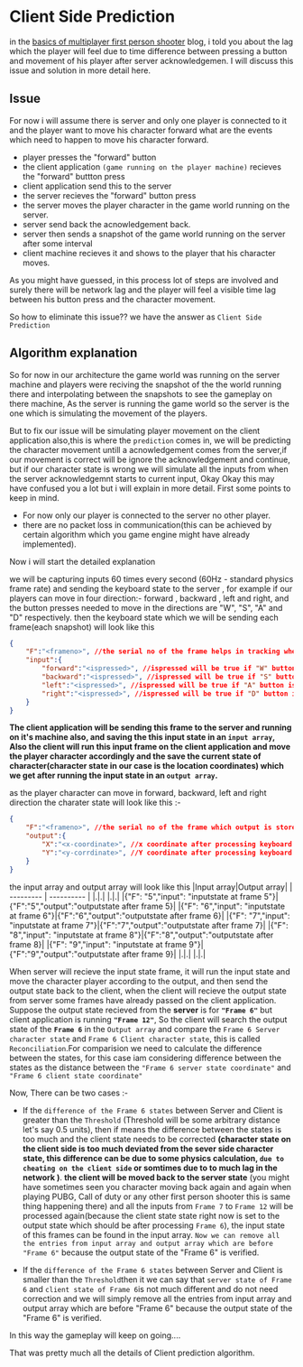 # Client Side Prediction

in the [basics of multiplayer first person shooter](./basicsfps.md) blog, i told you about the lag which the player will feel due to time difference between pressing a button and movement of his player after server acknowledgemen. I will discuss this issue and solution in more detail here.

## Issue
For now i will assume there is server and only one player is connected to it and the player want to move his character forward
what are the events which need to happen to move his character forward.

- player presses the "forward" button
- the client application `(game running on the player machine)` recieves the "forward" buttton press 
- client application send this to the server 
- the server recieves the "forward" button press
- the server moves the player character in the game world running on the server.
- server send back the acnowledgement back.
- server then sends a snapshot of the game world running on the server after some interval
- client machine recieves it and shows to the player that his character moves.

As you might have guessed, in this process lot of steps are involved and surely there will be network lag and the player will feel a visible time lag between his button press and the character movement.

So how to eliminate this issue?? we have the answer as `Client Side Prediction`

## Algorithm explanation
So for now in our architecture the game world was running on the server machine and players were reciving the snapshot of the the world running there and interpolating between the snapshots to see the gameplay on there machine, As the server is running the game world so the server is the one which is simulating the movement of the players.<br>

But to fix our issue will be simulating player movement on the client application also,this is where the `prediction` comes in, we will be predicting the character movement untill a acnowledgement comes from the server,if our movement is correct will be ignore the acknowledgement and continue, but if our character state is wrong we will simulate all the inputs from when the server acknowledgemnt starts to current input, Okay Okay this may have confused you a lot but i will explain in more detail.
First some points to keep in mind.

- For now only our player is connected to the server no other player.
- there are no packet loss in communication(this can be achieved by certain algorithm which you game engine might have already implemented).

Now i will start the detailed explanation

we will be capturing inputs 60 times every second (60Hz - standard physics frame rate) and sending the keyboard state to the server , for example if our players can move in four direction:- forward , backward , left and right, and the button presses needed to move in the directions are "W", "S", "A" and "D" respectively. then the  keyboard state which we will be sending each frame(each snapshot) will look like this 

```json
{
    "F":"<frameno>", //the serial no of the frame helps in tracking when the the acknowledgement of the frame is recieved
    "input":{
        "forward":"<ispressed>", //ispressed will be true if "W" button is pressed otherwise false
        "backward":"<ispressed>", //ispressed will be true if "S" button is pressed otherwise false
        "left":"<ispressed>", //ispressed will be true if "A" button is pressed otherwise false
        "right":"<ispressed>", //ispressed will be true if "D" button is pressed otherwise false
    }
}
```

**The client application will be sending this frame to the server and running on it's machine also, and saving the this input state in an `input array`, Also the client will run this input frame on the client application and move the player character accordingly and the save the current state of character(character state in our case is the location coordinates) which we get after running the input state in an `output array`.**

as the player character can move in forward, backward, left and right direction the charater state will look like this :-

```json
{
    "F":"<frameno>", //the serial no of the frame which output is store in the field output
    "output":{
        "X":"<x-coordinate>", //x coordinate after processing keyboard state input of frameno "F"
        "Y":"<y-corrdinate>", //Y coordinate after processing keyboard state input of frameno "F"
    }
}
```

the input array and output array will look like this
|Input array|Output array|
| --------- | ---------- |
|.|.|
|.|.|
|{"F": "5","input": "inputstate at frame 5"}|{"F":"5","output":"outputstate after frame 5}|
|{"F": "6","input": "inputstate at frame 6"}|{"F":"6","output":"outputstate after frame 6}|
|{"F": "7","input": "inputstate at frame 7"}|{"F":"7","output":"outputstate after frame 7}|
|{"F": "8","input": "inputstate at frame 8"}|{"F":"8","output":"outputstate after frame 8}|
|{"F": "9","input": "inputstate at frame 9"}|{"F":"9","output":"outputstate after frame 9}|
|.|.|
|.|.|


When server will recieve the input state frame, it will run the input state and move the character player according to the output, and then send the output state back to the client, when the client will recieve the output state from server some frames have already passed on the client application. Suppose the output state recieved from the **server** is for **`"Frame 6"`** but client application is running **`"Frame 12"`**, So the client will search the output state of the **`Frame 6`** in the `Output array` and compare the `Frame 6 Server character state` and `Frame 6 Client character state`, this is called `Reconciliation`.For comparision we need to calculate the difference between the states, for this case iam considering difference between the states as the distance between the `"Frame 6 server state coordinate"` and `"Frame 6 client state coordinate"` <br>

Now, There can be two cases :- 

- If the `difference of the Frame 6 states` between Server and Client  is greater than the `Threshold` (Threshold will be some arbitrary distance let's say 0.5 units), then if means the difference between the states is too much and the client state needs to be corrected **(character state on the client side is too much deviated from the sever side character state, this difference can be due to some physics calculation, `due to cheating on the client side` or somtimes due to to much lag in the network )**. **the client will be moved back to the server state** (you might have sometimes seen you character moving back again and again when playing PUBG, Call of duty or any other first person shooter this is same thing happening there) and all the inputs from `Frame 7` to `Frame 12` will be processed again(because the client state state right now is set to the output state which should be after processing `Frame 6`), the input state of this frames can be found in the input array. `Now we can remove all the entries from input array and output array which are before "Frame 6"` because the output state of the "Frame 6" is verified.

- If the `difference of the Frame 6 states` between Server and Client is smaller than the `Threshold`then it we can say that `server state of Frame 6` and `client state of Frame 6`is not much different and do not need correction and we will simply  remove all the entries from input array and output array which are before "Frame 6" because the output state of the "Frame 6" is verified.

In this way the gameplay will keep on going....

That was pretty much all the details of Client prediction algorithm. 

